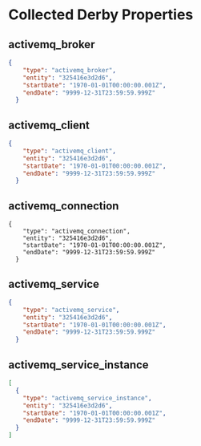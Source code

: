 # Collected Derby Properties

## activemq_broker

```json
{
    "type": "activemq_broker",
    "entity": "325416e3d2d6",
    "startDate": "1970-01-01T00:00:00.001Z",
    "endDate": "9999-12-31T23:59:59.999Z"
  }
```

## activemq_client

```json
{
    "type": "activemq_client",
    "entity": "325416e3d2d6",
    "startDate": "1970-01-01T00:00:00.001Z",
    "endDate": "9999-12-31T23:59:59.999Z"
  }
```

## activemq_connection

```activemq_connection
{
    "type": "activemq_connection",
    "entity": "325416e3d2d6",
    "startDate": "1970-01-01T00:00:00.001Z",
    "endDate": "9999-12-31T23:59:59.999Z"
  }
```

## activemq_service

```json
{
    "type": "activemq_service",
    "entity": "325416e3d2d6",
    "startDate": "1970-01-01T00:00:00.001Z",
    "endDate": "9999-12-31T23:59:59.999Z"
  }
```

## activemq_service_instance

```json
[
  {
    "type": "activemq_service_instance",
    "entity": "325416e3d2d6",
    "startDate": "1970-01-01T00:00:00.001Z",
    "endDate": "9999-12-31T23:59:59.999Z"
  }
]
```